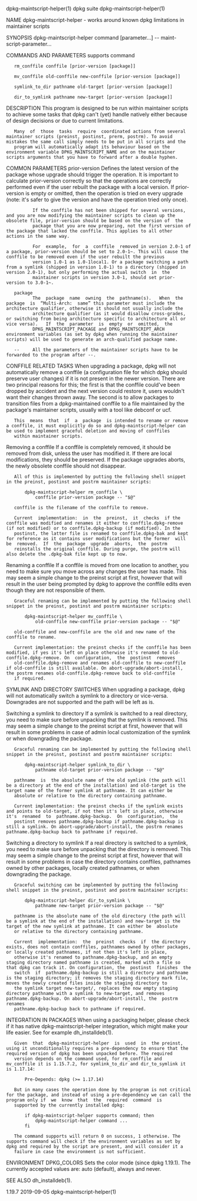 dpkg-maintscript-helper(1)                                                                        dpkg suite                                                                       dpkg-maintscript-helper(1)

NAME
       dpkg-maintscript-helper - works around known dpkg limitations in maintainer scripts

SYNOPSIS
       dpkg-maintscript-helper command [parameter...] -- maint-script-parameter...

COMMANDS AND PARAMETERS
       supports command

       rm_conffile conffile [prior-version [package]]

       mv_conffile old-conffile new-conffile [prior-version [package]]

       symlink_to_dir pathname old-target [prior-version [package]]

       dir_to_symlink pathname new-target [prior-version [package]]

DESCRIPTION
       This program is designed to be run within maintainer scripts to achieve some tasks that dpkg can't (yet) handle natively either because of design decisions or due to current limitations.

       Many  of  those  tasks  require  coordinated actions from several maintainer scripts (preinst, postinst, prerm, postrm). To avoid mistakes the same call simply needs to be put in all scripts and the
       program will automatically adapt its behaviour based on the environment variable DPKG_MAINTSCRIPT_NAME and on the maintainer scripts arguments that you have to forward after a double hyphen.

COMMON PARAMETERS
       prior-version
              Defines the latest version of the package whose upgrade should trigger the operation. It is important to calculate prior-version correctly so that the operations are correctly performed  even
              if  the  user  rebuilt  the package with a local version. If prior-version is empty or omitted, then the operation is tried on every upgrade (note: it's safer to give the version and have the
              operation tried only once).

              If the conffile has not been shipped for several versions, and you are now modifying the maintainer scripts to clean up the obsolete file, prior-version should be based on the version of  the
              package that you are now preparing, not the first version of the package that lacked the conffile. This applies to all other actions in the same way.

              For  example,  for  a  conffile  removed in version 2.0-1 of a package, prior-version should be set to 2.0-1~. This will cause the conffile to be removed even if the user rebuilt the previous
              version 1.0-1 as 1.0-1local1. Or a package switching a path from a symlink (shipped in version 1.0-1) to a directory (shipped in version 2.0-1), but only performing the actual switch  in  the
              maintainer scripts in version 3.0-1, should set prior-version to 3.0-1~.

       package
              The  package  name  owning  the  pathname(s).   When  the  package  is  “Multi-Arch:  same” this parameter must include the architecture qualifier, otherwise it should not usually include the
              architecture qualifier (as it would disallow cross-grades, or switching from being architecture specific to architecture all or vice versa).   If  the  parameter  is  empty  or  omitted,  the
              DPKG_MAINTSCRIPT_PACKAGE and DPKG_MAINTSCRIPT_ARCH environment variables (as set by dpkg when running the maintainer scripts) will be used to generate an arch-qualified package name.

       --     All the parameters of the maintainer scripts have to be forwarded to the program after --.

CONFFILE RELATED TASKS
       When  upgrading  a  package, dpkg will not automatically remove a conffile (a configuration file for which dpkg should preserve user changes) if it is not present in the newer version. There are two
       principal reasons for this; the first is that the conffile could've been dropped by accident and the next version could restore it, users wouldn't want their changes thrown away. The  second  is  to
       allow packages to transition files from a dpkg-maintained conffile to a file maintained by the package's maintainer scripts, usually with a tool like debconf or ucf.

       This  means  that  if  a  package  is intended to rename or remove a conffile, it must explicitly do so and dpkg-maintscript-helper can be used to implement graceful deletion and moving of conffiles
       within maintainer scripts.

   Removing a conffile
       If a conffile is completely removed, it should be removed from disk, unless the user has modified it. If there are local modifications, they should be preserved. If the package upgrades aborts,  the
       newly obsolete conffile should not disappear.

       All of this is implemented by putting the following shell snippet in the preinst, postinst and postrm maintainer scripts:

           dpkg-maintscript-helper rm_conffile \
               conffile prior-version package -- "$@"

       conffile is the filename of the conffile to remove.

       Current  implementation:  in  the  preinst,  it  checks  if the conffile was modified and renames it either to conffile.dpkg-remove (if not modified) or to conffile.dpkg-backup (if modified). In the
       postinst, the latter file is renamed to conffile.dpkg-bak and kept for reference as it contains user modifications but the former  will  be  removed.  If  the  package  upgrade  aborts,  the  postrm
       reinstalls the original conffile. During purge, the postrm will also delete the .dpkg-bak file kept up to now.

   Renaming a conffile
       If  a  conffile is moved from one location to another, you need to make sure you move across any changes the user has made. This may seem a simple change to the preinst script at first, however that
       will result in the user being prompted by dpkg to approve the conffile edits even though they are not responsible of them.

       Graceful renaming can be implemented by putting the following shell snippet in the preinst, postinst and postrm maintainer scripts:

           dpkg-maintscript-helper mv_conffile \
               old-conffile new-conffile prior-version package -- "$@"

       old-conffile and new-conffile are the old and new name of the conffile to rename.

       Current implementation: the preinst checks if the conffile has been modified, if yes it's left on place otherwise it's renamed to old-conffile.dpkg-remove. On  configuration,  the  postinst  removes
       old-conffile.dpkg-remove and renames old-conffile to new-conffile if old-conffile is still available. On abort-upgrade/abort-install, the postrm renames old-conffile.dpkg-remove back to old-conffile
       if required.

SYMLINK AND DIRECTORY SWITCHES
       When upgrading a package, dpkg will not automatically switch a symlink to a directory or vice-versa. Downgrades are not supported and the path will be left as is.

   Switching a symlink to directory
       If a symlink is switched to a real directory, you need to make sure before unpacking that the symlink is removed. This may seem a simple change to the preinst script  at  first,  however  that  will
       result in some problems in case of admin local customization of the symlink or when downgrading the package.

       Graceful renaming can be implemented by putting the following shell snippet in the preinst, postinst and postrm maintainer scripts:

           dpkg-maintscript-helper symlink_to_dir \
               pathname old-target prior-version package -- "$@"

       pathname  is  the absolute name of the old symlink (the path will be a directory at the end of the installation) and old-target is the target name of the former symlink at pathname. It can either be
       absolute or relative to the directory containing pathname.

       Current implementation: the preinst checks if the symlink exists and points to old-target, if not then it's left in place, otherwise it's  renamed  to  pathname.dpkg-backup.  On  configuration,  the
       postinst removes pathname.dpkg-backup if pathname.dpkg-backup is still a symlink. On abort-upgrade/abort-install, the postrm renames pathname.dpkg-backup back to pathname if required.

   Switching a directory to symlink
       If  a  real  directory is switched to a symlink, you need to make sure before unpacking that the directory is removed. This may seem a simple change to the preinst script at first, however that will
       result in some problems in case the directory contains conffiles, pathnames owned by other packages, locally created pathnames, or when downgrading the package.

       Graceful switching can be implemented by putting the following shell snippet in the preinst, postinst and postrm maintainer scripts:

           dpkg-maintscript-helper dir_to_symlink \
               pathname new-target prior-version package -- "$@"

       pathname is the absolute name of the old directory (the path will be a symlink at the end of the installation) and new-target is the target of the new symlink at pathname. It can either be  absolute
       or relative to the directory containing pathname.

       Current  implementation:  the  preinst  checks  if  the directory exists, does not contain conffiles, pathnames owned by other packages, or locally created pathnames, if not then it's left in place,
       otherwise it's renamed to pathname.dpkg-backup, and an empty staging directory named pathname is created, marked with a file so that dpkg can track it. On configuration, the  postinst  finishes  the
       switch  if  pathname.dpkg-backup is still a directory and pathname is the staging directory; it removes the staging directory mark file, moves the newly created files inside the staging directory to
       the symlink target new-target/, replaces the now empty staging directory pathname with a symlink to new-target, and removes pathname.dpkg-backup. On abort-upgrade/abort-install, the  postrm  renames
       pathname.dpkg-backup back to pathname if required.

INTEGRATION IN PACKAGES
       When using a packaging helper, please check if it has native dpkg-maintscript-helper integration, which might make your life easier. See for example dh_installdeb(1).

       Given  that  dpkg-maintscript-helper  is  used  in  the preinst, using it unconditionally requires a pre-dependency to ensure that the required version of dpkg has been unpacked before. The required
       version depends on the command used, for rm_conffile and mv_conffile it is 1.15.7.2, for symlink_to_dir and dir_to_symlink it is 1.17.14:

           Pre-Depends: dpkg (>= 1.17.14)

       But in many cases the operation done by the program is not critical for the package, and instead of using a pre-dependency we can call the program only if  we  know  that  the  required  command  is
       supported by the currently installed dpkg:

           if dpkg-maintscript-helper supports command; then
               dpkg-maintscript-helper command ...
           fi

       The command supports will return 0 on success, 1 otherwise. The supports command will check if the environment variables as set by dpkg and required by the script are present, and will consider it a
       failure in case the environment is not sufficient.

ENVIRONMENT
       DPKG_COLORS
              Sets the color mode (since dpkg 1.19.1).  The currently accepted values are: auto (default), always and never.

SEE ALSO
       dh_installdeb(1).

1.19.7                                                                                            2019-09-05                                                                       dpkg-maintscript-helper(1)
